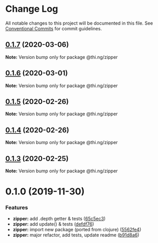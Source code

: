 # Change Log

All notable changes to this project will be documented in this file.
See [Conventional Commits](https://conventionalcommits.org) for commit guidelines.

## [0.1.7](https://github.com/thi-ng/umbrella/compare/@thi.ng/zipper@0.1.6...@thi.ng/zipper@0.1.7) (2020-03-06)

**Note:** Version bump only for package @thi.ng/zipper





## [0.1.6](https://github.com/thi-ng/umbrella/compare/@thi.ng/zipper@0.1.5...@thi.ng/zipper@0.1.6) (2020-03-01)

**Note:** Version bump only for package @thi.ng/zipper





## [0.1.5](https://github.com/thi-ng/umbrella/compare/@thi.ng/zipper@0.1.4...@thi.ng/zipper@0.1.5) (2020-02-26)

**Note:** Version bump only for package @thi.ng/zipper





## [0.1.4](https://github.com/thi-ng/umbrella/compare/@thi.ng/zipper@0.1.3...@thi.ng/zipper@0.1.4) (2020-02-26)

**Note:** Version bump only for package @thi.ng/zipper





## [0.1.3](https://github.com/thi-ng/umbrella/compare/@thi.ng/zipper@0.1.2...@thi.ng/zipper@0.1.3) (2020-02-25)

**Note:** Version bump only for package @thi.ng/zipper





# 0.1.0 (2019-11-30)

### Features

* **zipper:** add .depth getter & tests ([65c5ec3](https://github.com/thi-ng/umbrella/commit/65c5ec30601b0229d6760854a8f1d817f4236b1d))
* **zipper:** add update() & tests ([defdf76](https://github.com/thi-ng/umbrella/commit/defdf762b10350f0ce3e2b7d81f097c44f4e0223))
* **zipper:** import new package (ported from clojure) ([5562fe4](https://github.com/thi-ng/umbrella/commit/5562fe47927e046e419e7c96ad9b2ef43e2eb818))
* **zipper:** major refactor, add tests, update readme ([b91d8a6](https://github.com/thi-ng/umbrella/commit/b91d8a6047d30e4cddf10d1bfb0e929881ebfe34))
